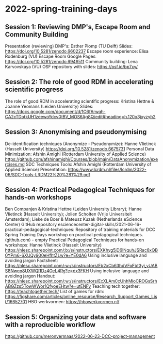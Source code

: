 # 2022-spring-training-days

## Session 1: Reviewing DMP's, Escape Room and Community Building
Presentation (reviewing) DMP's: Esther Plomp (TU Delft)
Slides: https://doi.org/10.5281/zenodo.6602237
Escape room experience: Elisa Rodenburg (VU)
Escape Room Google Pages: https://doi.org/10.5281/zenodo.6949511
Community building: Lena Karvovskaya (VU)
OSF repository with slides: https://osf.io/bp7xy/

## Session 2: The role of good RDM in accelerating scientific progress
The role of good RDM in accelerating scientific progress: Kristina Hettne & Joanne Yeomans (Leiden University)
Slides: https://docs.google.com/document/d/1C6fArwqh-CA2cTDotkUH1zeewoYdcv0tBV_MOS6Ag8Q/edit#heading=h.120o3jxyzyh2

## Session 3: Anonymising and pseudonymising 
De-identification techniques (Anonymize - Pseudonymize): Hanne Vlietinck (Hasselt University)
https://doi.org/10.5281/zenodo.6675731
Personal Data Minimization: Afshin Amighi (Rotterdam University of Applied Science)
https://github.com/afshinamighi/Courses/blob/main/DataAnonymization/exercises.md
SDC Techniques Tools: Afshin Amighi (Rotterdam University of Applied Science)
Presentation: https://www.lcrdm.nl/files/lcrdm/2022-06/SDC-Tools-LRDM22%20%281%29.pdf

## Session 4: Practical Pedagogical Techniques for hands-on workshops
Ben Companjen & Kristina Hettne (Leiden University Library); Hanne Vlietinck (Hasselt University); Jolien Scholten (Vrije Universiteit Amsterdam); Lieke de Boer & Mateusz Kuzak (Netherlands eScience Center)
GitHub repository esciencecenter-digital-skills/2021-06-16-practical-pedagogical-techniques: Repository of training materials for DCC Spring Training Days workshop on practical pedagogical techniques. (github.com) - empty
Practical Pedagogical Techniques for hands-on workshops: Hanne Vlietinck (Hasselt University)
https://nlesc.sharepoint.com/:b:/s/instructors/EXKhyg5jD6lNquhJSRac6xQB0YPm6-6XUQy900eHfhtZLw?e=YE0dA6
Using inclusive language and avoiding jargon
Factsheet: https://nlesc.sharepoint.com/:w:/s/instructors/Eb2xCb63hdVFoFbt3yj_yUABS8Nwqp8UXWQl1Dz4OeL4Rg?e=dx3FKH
Using inclusive language and avoiding jargon
Handout:
https://nlesc.sharepoint.com/:w:/s/instructors/EcXLAm0cUhhMioCROGsSrhABGZzs5TowWWor1QfyoeEHtw?e=utENFv
Teaching tech together: https://teachtogether.tech/
List of games for rdm: https://figshare.com/articles/online_resource/Research_Support_Games_List/16652701
HBO werkvormen: https://hbowerkvormen.nl/

## Session 5: Organizing your data and software with a reproducible workflow
https://github.com/meronvermaas/2022-06-23-DCC-project-management
